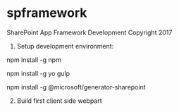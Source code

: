 # spframework
SharePoint App Framework Development
Copyright 2017

1. Setup development environment:

npm install -g npm

npm install -g yo gulp

npm install -g @microsoft/generator-sharepoint 

2. Build first client side webpart


